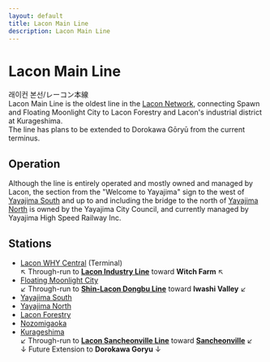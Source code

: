 ```yaml
---
layout: default
title: Lacon Main Line
description: Lacon Main Line
---
```


# Lacon Main Line

래이컨 본선/レーコン本線<br>
Lacon Main Line is the oldest line in the [Lacon Network](/rail-networks/lcn),
connecting Spawn and Floating Moonlight City to Lacon Forestry and Lacon's
industrial district at Kurageshima.<br>
The line has plans to be extended to Dorokawa Gōryū from the current terminus.

## Operation

Although the line is entirely operated and mostly owned and managed by Lacon, the section from the
"Welcome to Yayajima" sign to the west of [Yayajima South](/rail-stations/yayajima-south) and up to
and including the bridge to the north of [Yayajima North](/rail-stations/yayajima-north) is owned
by the Yayajima City Council, and currently managed by Yayajima High Speed Railway Inc.

## Stations

- [Lacon WHY Central](/rail-stations/lcn-wye-street) (Terminal)
<br>↖ Through-run to **[Lacon Industry Line](lcn-industry-line)** toward **Witch Farm** ↖
- [Floating Moonlight City](/rail-stations/floating-moonlight-city)
<br>↙ Through-run to **[Shin-Lacon Dongbu Line](slcn-dongbu-line)** toward **Iwashi Valley** ↙
- [Yayajima South](/rail-stations/yayajima-south)
- [Yayajima North](/rail-stations/yayajima-north)
- [Lacon Forestry](/rail-stations/lacon-forestry)
- [Nozomigaoka](/rail-stations/nozomigaoka)
- [Kurageshima](/rail-stations/kurageshima)
<br>↙ Through-run to **[Lacon Sancheonville Line](lcn-sancheonville-line)** toward **[Sancheonville](/rail-stations/sancheonville)** ↙
<br>↓ Future Extension to **Dorokawa Goryu** ↓